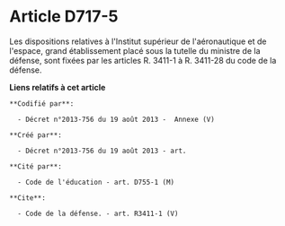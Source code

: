 # Article D717-5

Les dispositions relatives à l'Institut supérieur de l'aéronautique et de l'espace, grand établissement placé sous la tutelle
du ministre de la défense, sont fixées par les articles R. 3411-1 à R. 3411-28 du code de la défense.

**Liens relatifs à cet article**

	**Codifié par**:

	  - Décret n°2013-756 du 19 août 2013 -  Annexe (V)

	**Créé par**:

	  - Décret n°2013-756 du 19 août 2013 - art.

	**Cité par**:

	  - Code de l'éducation - art. D755-1 (M)

	**Cite**:

	  - Code de la défense. - art. R3411-1 (V)

